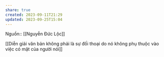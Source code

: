 ```yaml
---
share: true
created: 2023-09-11T21:29
updated: 2023-09-25T15:04
---
```

Nguồn:: [[Nguyễn Đức Lộc]]

[[Diễn giải văn bản không phải là sự đối thoại do nó không phụ thuộc vào việc có mặt của người nói]] 